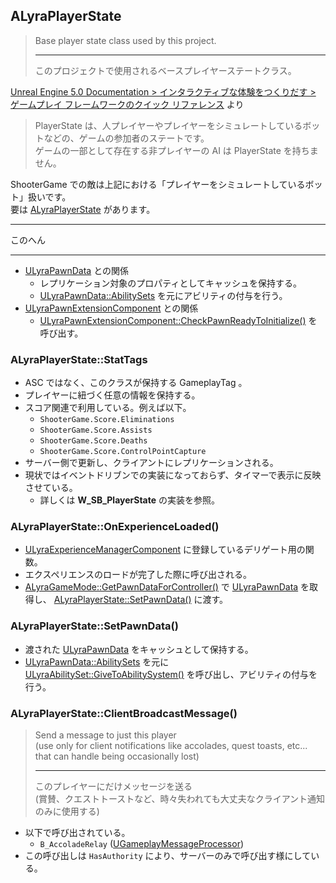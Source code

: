 ## ALyraPlayerState

> Base player state class used by this project.  
> 
> ----
> このプロジェクトで使用されるベースプレイヤーステートクラス。  

[Unreal Engine 5.0 Documentation > インタラクティブな体験をつくりだす > ゲームプレイ フレームワークのクイック リファレンス] より

> PlayerState は、人プレイヤーやプレイヤーをシミュレートしているボットなどの、ゲームの参加者のステートです。  
> ゲームの一部として存在する非プレイヤーの AI は PlayerState を持ちません。  

ShooterGame での敵は上記における「プレイヤーをシミュレートしているボット」扱いです。  
要は [ALyraPlayerState] があります。


----
このへん

----


* [ULyraPawnData] との関係
	* レプリケーション対象のプロパティとしてキャッシュを保持する。
	* [ULyraPawnData::AbilitySets] を元にアビリティの付与を行う。
* [ULyraPawnExtensionComponent] との関係
	* [ULyraPawnExtensionComponent::CheckPawnReadyToInitialize()] を呼び出す。

### ALyraPlayerState::StatTags

* ASC ではなく、このクラスが保持する GameplayTag 。
* プレイヤーに紐づく任意の情報を保持する。
* スコア関連で利用している。例えば以下。
	* `ShooterGame.Score.Eliminations`
	* `ShooterGame.Score.Assists`
	* `ShooterGame.Score.Deaths`
	* `ShooterGame.Score.ControlPointCapture`
* サーバー側で更新し、クライアントにレプリケーションされる。
* 現状ではイベントドリブンでの実装になっておらず、タイマーで表示に反映させている。
	* 詳しくは **W_SB_PlayerState** の実装を参照。

### ALyraPlayerState::OnExperienceLoaded()

* [ULyraExperienceManagerComponent] に登録しているデリゲート用の関数。
* エクスペリエンスのロードが完了した際に呼び出される。
* [ALyraGameMode::GetPawnDataForController()] で [ULyraPawnData] を取得し、 [ALyraPlayerState::SetPawnData()] に渡す。

### ALyraPlayerState::SetPawnData()

* 渡された [ULyraPawnData] をキャッシュとして保持する。
* [ULyraPawnData::AbilitySets] を元に [ULyraAbilitySet::GiveToAbilitySystem()] を呼び出し、アビリティの付与を行う。


### ALyraPlayerState::ClientBroadcastMessage()

> Send a message to just this player  
> (use only for client notifications like accolades, quest toasts, etc... that can handle being occasionally lost)  
> 
> ----
> このプレイヤーにだけメッセージを送る  
> (賞賛、クエストトーストなど、時々失われても大丈夫なクライアント通知のみに使用する)  

* 以下で呼び出されている。
	* `B_AccoladeRelay` ([UGameplayMessageProcessor])
* この呼び出しは `HasAuthority` により、サーバーのみで呼び出す様にしている。



<!--- ページ内のリンク --->

<!--- 自前の画像へのリンク --->

<!--- generated --->
[ULyraExperienceManagerComponent]: ../../Lyra/Experience/ULyraExperienceManagerComponent.md#ulyraexperiencemanagercomponent
[ULyraAbilitySet::GiveToAbilitySystem()]: ../../Lyra/GameplayAbility/ULyraAbilitySet.md#ulyraabilitysetgivetoabilitysystem
[ULyraPawnExtensionComponent]: ../../Lyra/GameplayAbility/ULyraPawnExtensionComponent.md#ulyrapawnextensioncomponent
[ULyraPawnExtensionComponent::CheckPawnReadyToInitialize()]: ../../Lyra/GameplayAbility/ULyraPawnExtensionComponent.md#ulyrapawnextensioncomponentcheckpawnreadytoinitialize
[ALyraGameMode::GetPawnDataForController()]: ../../Lyra/GameplayFramework/ALyraGameMode.md#alyragamemodegetpawndataforcontroller
[ALyraPlayerState]: ../../Lyra/GameplayFramework/ALyraPlayerState.md#alyraplayerstate
[ALyraPlayerState::SetPawnData()]: ../../Lyra/GameplayFramework/ALyraPlayerState.md#alyraplayerstatesetpawndata
[UGameplayMessageProcessor]: ../../Lyra/GameplayMessageProcessor/UGameplayMessageProcessor.md#ugameplaymessageprocessor
[ULyraPawnData]: ../../Lyra/PawnSetting/ULyraPawnData.md#ulyrapawndata
[ULyraPawnData::AbilitySets]: ../../Lyra/PawnSetting/ULyraPawnData.md#ulyrapawndataabilitysets
[Unreal Engine 5.0 Documentation > インタラクティブな体験をつくりだす > ゲームプレイ フレームワークのクイック リファレンス]: https://docs.unrealengine.com/5.0/ja/unreal-engine-gameplay-framework-quick-reference/
